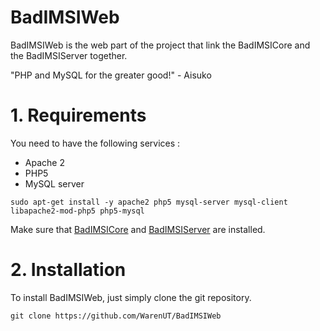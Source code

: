 # BadIMSIWeb

BadIMSIWeb is the web part of the project that link the BadIMSICore and the BadIMSIServer together. 

"PHP and MySQL for the greater good!" - Aisuko

# 1. Requirements 
You need to have the following services :
- Apache 2
- PHP5
- MySQL server

```
sudo apt-get install -y apache2 php5 mysql-server mysql-client libapache2-mod-php5 php5-mysql
```

Make sure that <a href="https://github.com/WarenUT/BadIMSICore" target="_blank">BadIMSICore</a> and <a href="https://github.com/WarenUT/BadIMSIServer" target="_blank">BadIMSIServer</a> are installed.

# 2. Installation 
To install BadIMSIWeb, just simply clone the git repository.
```
git clone https://github.com/WarenUT/BadIMSIWeb
```
